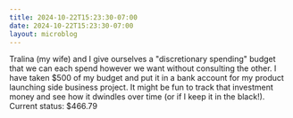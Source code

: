 ```yaml
---
title: 2024-10-22T15:23:30-07:00
date: 2024-10-22T15:23:30-07:00
layout: microblog
---
```


Tralina (my wife) and I give ourselves a "discretionary spending" budget that we can each spend however we want without consulting the other. I have taken $500 of my budget and put it in a bank account for my product launching side business project. It might be fun to track that investment money and see how it dwindles over time (or if I keep it in the black!). Current status: $466.79
